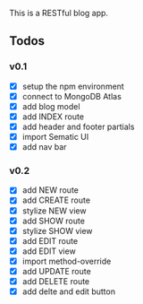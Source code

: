This is a RESTful blog app.


## Todos
### v0.1
- [x] setup the npm environment
- [x] connect to MongoDB Atlas
- [x] add blog model
- [x] add INDEX route
- [x] add header and footer partials
- [x] import Sematic UI
- [x] add nav bar

### v0.2
- [x] add NEW route
- [x] add CREATE route
- [x] stylize NEW view
- [x] add SHOW route
- [x] stylize SHOW view
- [x] add EDIT route
- [x] add EDIT view
- [x] import method-override
- [x] add UPDATE route
- [x] add DELETE route
- [x] add delte and edit button
